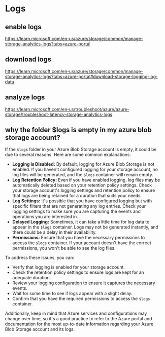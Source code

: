 # Logs

## enable logs
https://learn.microsoft.com/en-us/azure/storage/common/manage-storage-analytics-logs?tabs=azure-portal

## download logs
https://learn.microsoft.com/en-us/azure/storage/common/manage-storage-analytics-logs?tabs=azure-portal#download-storage-logging-log-data

## analyze logs
https://learn.microsoft.com/en-us/troubleshoot/azure/azure-storage/troubleshoot-latency-storage-analytics-logs

## why the folder $logs is empty in my azure blob storage account?
If the `$logs` folder in your Azure Blob Storage account is empty, it could be due to several reasons. Here are some common explanations:
- **Logging is Disabled:** By default, logging for Azure Blob Storage is not enabled. If you haven't configured logging for your storage account, no log files will be generated, and the `$logs` container will remain empty.
- **Log Retention Policy:** Even if you have enabled logging, log files may be automatically deleted based on your retention policy settings. Check your storage account's logging settings and retention policy to ensure that logs are being retained for a duration that suits your needs.
- **Log Settings:** It's possible that you have configured logging but with specific filters that are not generating any log entries. Check your logging settings to make sure you are capturing the events and operations you are interested in.
- **Delayed Logging:** Sometimes, it can take a little time for log data to appear in the `$logs` container. Logs may not be generated instantly, and there could be a delay in their availability.
- **Permissions:** Ensure that you have the necessary permissions to access the `$logs` container. If your account doesn't have the correct permissions, you won't be able to see the log files.

To address these issues, you can:
- Verify that logging is enabled for your storage account.
- Check the retention policy settings to ensure logs are kept for an adequate duration.
- Review your logging configuration to ensure it captures the necessary events.
- Wait for some time to see if logs appear with a slight delay.
- Confirm that you have the required permissions to access the `$logs` container.

Additionally, keep in mind that Azure services and configurations may change over time, so it's a good practice to refer to the Azure portal and documentation for the most up-to-date information regarding your Azure Blob Storage account and its logs.
